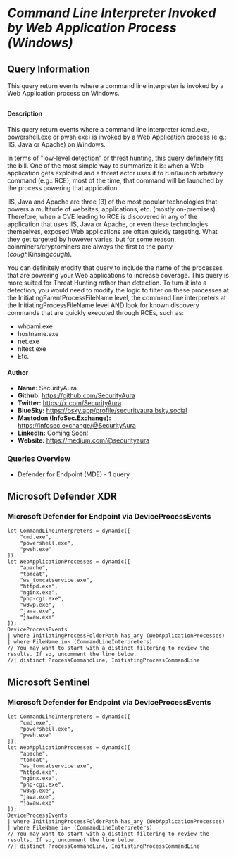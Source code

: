 # *Command Line Interpreter Invoked by Web Application Process (Windows)*

## Query Information

This query return events where a command line interpreter is invoked by a Web Application process on Windows.

##

#### Description

This query return events where a command line interpreter (cmd.exe, powershell.exe or pwsh.exe) is invoked by a Web Application process (e.g.: IIS, Java or Apache) on Windows.

In terms of "low-level detection" or threat hunting, this query definitely fits the bill. One of the most simple way to summarize it is: when a Web application gets exploited and a threat actor uses it to run/launch arbitrary command (e.g.: RCE), most of the time, that command will be launched by the process powering that application.

IIS, Java and Apache are three (3) of the most popular technologies that powers a multitude of websites, applications, etc. (mostly on-premises). Therefore, when a CVE leading to RCE is discovered in any of the application that uses IIS, Java or Apache, or even these technologies themselves, exposed Web applications are often quickly targeting. What they get targeted by however varies, but for some reason, coinminers/cryptominers are always the first to the party (*cough*Kinsing*cough*).

You can definitely modify that query to include the name of the processes that are powering your Web applications to increase coverage. This query is more suited for Threat Hunting rather than detection. To turn it into a detection, you would need to modify the logic to filter on these processes at the InitiatingParentProcessFileName level, the command line interpreters at the InitiatingProcessFileName level AND look for known discovery commands that are quickly executed through RCEs, such as:

- whoami.exe
- hostname.exe
- net.exe
- nltest.exe
- Etc.

#### Author <Optional>
- **Name:** SecurityAura
- **Github:** https://github.com/SecurityAura
- **Twitter:** https://x.com/SecurityAura
- **BlueSky:** https://bsky.app/profile/securityaura.bsky.social
- **Mastodon (InfoSec.Exchange):** https://infosec.exchange/@SecurityAura
- **LinkedIn:** Coming Soon!
- **Website:** https://medium.com/@securityaura

### Queries Overview ###

- Defender for Endpoint (MDE) - 1 query

## Microsoft Defender XDR ##
### Microsoft Defender for Endpoint via DeviceProcessEvents ###
```KQL
let CommandLineInterpreters = dynamic([
    "cmd.exe",
    "powershell.exe",
    "pwsh.exe"
]);
let WebApplicationProcesses = dynamic([
    "apache",
    "tomcat",
    "ws_tomcatservice.exe",
    "httpd.exe",
    "nginx.exe",
    "php-cgi.exe",
    "w3wp.exe",
    "java.exe",
    "javaw.exe"
]);
DeviceProcessEvents
| where InitiatingProcessFolderPath has_any (WebApplicationProcesses)
| where FileName in~ (CommandLineInterpreters)
// You may want to start with a distinct filtering to review the results. If so, uncomment the line below.
//| distinct ProcessCommandLine, InitiatingProcessCommandLine
```
## Microsoft Sentinel ##
### Microsoft Defender for Endpoint via DeviceProcessEvents ###
```KQL
let CommandLineInterpreters = dynamic([
    "cmd.exe",
    "powershell.exe",
    "pwsh.exe"
]);
let WebApplicationProcesses = dynamic([
    "apache",
    "tomcat",
    "ws_tomcatservice.exe",
    "httpd.exe",
    "nginx.exe",
    "php-cgi.exe",
    "w3wp.exe",
    "java.exe",
    "javaw.exe"
]);
DeviceProcessEvents
| where InitiatingProcessFolderPath has_any (WebApplicationProcesses)
| where FileName in~ (CommandLineInterpreters)
// You may want to start with a distinct filtering to review the results. If so, uncomment the line below.
//| distinct ProcessCommandLine, InitiatingProcessCommandLine
```
